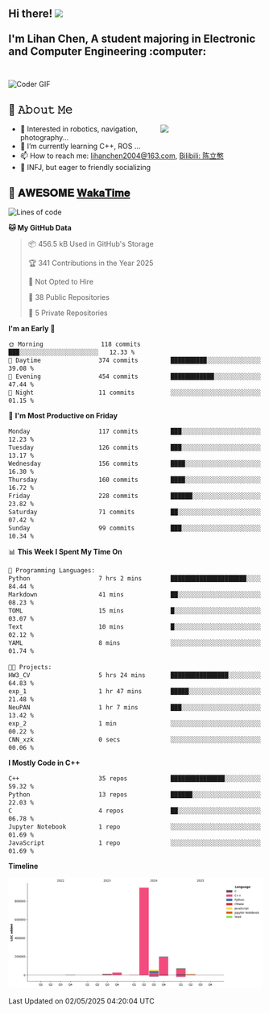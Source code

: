 <h2 align="left">
 <abc>
  <br>Hi there! <img src="https://user-images.githubusercontent.com/42378118/110234147-e3259600-7f4e-11eb-95be-0c4047144dea.gif" width="30"><br>
  <br> I'm Lihan Chen, A student majoring in Electronic and Computer Engineering :computer:<br>
  <br>
 </abc>
</h2>

<img align="center" src="https://media.giphy.com/media/SWoSkN6DxTszqIKEqv/giphy.gif" alt="Coder GIF" width="500">

## :book: 𝙰𝚋𝚘𝚞𝚝 𝙼𝚎

<img align="right" width="40%" src="https://github-readme-stats.vercel.app/api?username=LihanChen2004&show_icons=true&icon_color=CE1D2D&text_color=718096&bg_color=ffffff&hide_title=true" />

- 🌟 Interested in robotics, navigation, photography...
- 🌱 I’m currently learning C++, ROS ... 
- 📫 How to reach me: lihanchen2004@163.com, [Bilibili: 陈立憨](https://space.bilibili.com/170786212)
- 👯 INFJ, but eager to friendly socializing

## 📜 𝐀𝐖𝐄𝐒𝐎𝐌𝐄 [𝐖𝐚𝐤𝐚𝐓𝐢𝐦𝐞](https://github.com/anmol098/waka-readme-stats)

<!--START_SECTION:waka-->
![Lines of code](https://img.shields.io/badge/From%20Hello%20World%20I%27ve%20Written-1.3%20million%20lines%20of%20code-blue)

**🐱 My GitHub Data** 

> 📦 456.5 kB Used in GitHub's Storage 
 > 
> 🏆 341 Contributions in the Year 2025
 > 
> 🚫 Not Opted to Hire
 > 
> 📜 38 Public Repositories 
 > 
> 🔑 5 Private Repositories 
 > 
**I'm an Early 🐤** 

```text
🌞 Morning                118 commits         ███░░░░░░░░░░░░░░░░░░░░░░   12.33 % 
🌆 Daytime                374 commits         ██████████░░░░░░░░░░░░░░░   39.08 % 
🌃 Evening                454 commits         ████████████░░░░░░░░░░░░░   47.44 % 
🌙 Night                  11 commits          ░░░░░░░░░░░░░░░░░░░░░░░░░   01.15 % 
```
📅 **I'm Most Productive on Friday** 

```text
Monday                   117 commits         ███░░░░░░░░░░░░░░░░░░░░░░   12.23 % 
Tuesday                  126 commits         ███░░░░░░░░░░░░░░░░░░░░░░   13.17 % 
Wednesday                156 commits         ████░░░░░░░░░░░░░░░░░░░░░   16.30 % 
Thursday                 160 commits         ████░░░░░░░░░░░░░░░░░░░░░   16.72 % 
Friday                   228 commits         ██████░░░░░░░░░░░░░░░░░░░   23.82 % 
Saturday                 71 commits          ██░░░░░░░░░░░░░░░░░░░░░░░   07.42 % 
Sunday                   99 commits          ███░░░░░░░░░░░░░░░░░░░░░░   10.34 % 
```


📊 **This Week I Spent My Time On** 

```text
💬 Programming Languages: 
Python                   7 hrs 2 mins        █████████████████████░░░░   84.44 % 
Markdown                 41 mins             ██░░░░░░░░░░░░░░░░░░░░░░░   08.23 % 
TOML                     15 mins             █░░░░░░░░░░░░░░░░░░░░░░░░   03.07 % 
Text                     10 mins             █░░░░░░░░░░░░░░░░░░░░░░░░   02.12 % 
YAML                     8 mins              ░░░░░░░░░░░░░░░░░░░░░░░░░   01.74 % 

🐱‍💻 Projects: 
HW3_CV                   5 hrs 24 mins       ████████████████░░░░░░░░░   64.83 % 
exp_1                    1 hr 47 mins        █████░░░░░░░░░░░░░░░░░░░░   21.48 % 
NeuPAN                   1 hr 7 mins         ███░░░░░░░░░░░░░░░░░░░░░░   13.42 % 
exp_2                    1 min               ░░░░░░░░░░░░░░░░░░░░░░░░░   00.22 % 
CNN_xzk                  0 secs              ░░░░░░░░░░░░░░░░░░░░░░░░░   00.06 % 
```

**I Mostly Code in C++** 

```text
C++                      35 repos            ███████████████░░░░░░░░░░   59.32 % 
Python                   13 repos            ██████░░░░░░░░░░░░░░░░░░░   22.03 % 
C                        4 repos             ██░░░░░░░░░░░░░░░░░░░░░░░   06.78 % 
Jupyter Notebook         1 repo              ░░░░░░░░░░░░░░░░░░░░░░░░░   01.69 % 
JavaScript               1 repo              ░░░░░░░░░░░░░░░░░░░░░░░░░   01.69 % 
```



**Timeline**

![Lines of Code chart](https://raw.githubusercontent.com/LihanChen2004/LihanChen2004/main/assets/bar_graph.png)


 Last Updated on 02/05/2025 04:20:04 UTC
<!--END_SECTION:waka-->

<!--
**LihanChen2004/LihanChen2004** is a ✨ _special_ ✨ repository because its `README.md` (this file) appears on your GitHub profile.

Here are some ideas to get you started:

- 🔭 I’m currently working on ...
- 🌱 I’m currently learning ...
- 👯 I’m looking to collaborate on ...
- 🤔 I’m looking for help with ...
- 💬 Ask me about ...
- 📫 How to reach me: ...
- 😄 Pronouns: ...
- ⚡ Fun fact: ...
-->
